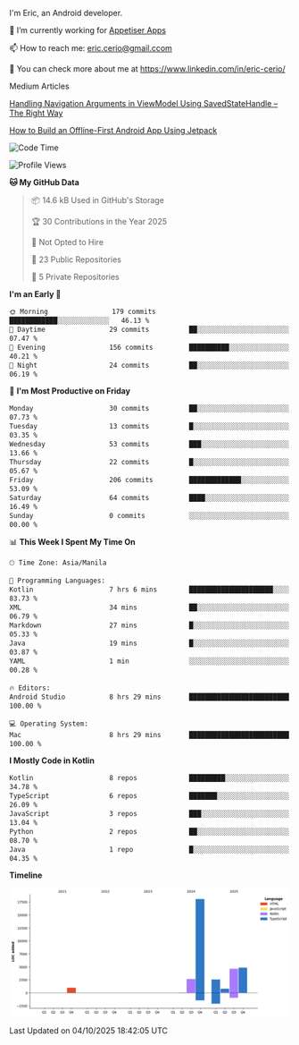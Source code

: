 
I'm Eric, an Android developer.

🔭 I’m currently working for [Appetiser Apps](http://appetiser.com.au)

📫 How to reach me: eric.cerio@gmail.ccom

👀 You can check more about me at https://www.linkedin.com/in/eric-cerio/

Medium Articles

[Handling Navigation Arguments in ViewModel Using SavedStateHandle – The Right Way](https://medium.com/@eric.cerio/handling-navigation-arguments-in-viewmodel-using-savedstatehandle-the-right-way-d17771158126)

[How to Build an Offline-First Android App Using Jetpack](https://medium.com/@eric.cerio/how-to-build-an-offline-first-android-app-using-jetpack-0db1ef3cfa04)

<!--START_SECTION:waka-->
![Code Time](http://img.shields.io/badge/Code%20Time-1%2C492%20hrs%2032%20mins-blue)

![Profile Views](http://img.shields.io/badge/Profile%20Views-0-blue)

**🐱 My GitHub Data** 

> 📦 14.6 kB Used in GitHub's Storage 
 > 
> 🏆 30 Contributions in the Year 2025
 > 
> 🚫 Not Opted to Hire
 > 
> 📜 23 Public Repositories 
 > 
> 🔑 5 Private Repositories 
 > 
**I'm an Early 🐤** 

```text
🌞 Morning                179 commits         ████████████░░░░░░░░░░░░░   46.13 % 
🌆 Daytime                29 commits          ██░░░░░░░░░░░░░░░░░░░░░░░   07.47 % 
🌃 Evening                156 commits         ██████████░░░░░░░░░░░░░░░   40.21 % 
🌙 Night                  24 commits          ██░░░░░░░░░░░░░░░░░░░░░░░   06.19 % 
```
📅 **I'm Most Productive on Friday** 

```text
Monday                   30 commits          ██░░░░░░░░░░░░░░░░░░░░░░░   07.73 % 
Tuesday                  13 commits          █░░░░░░░░░░░░░░░░░░░░░░░░   03.35 % 
Wednesday                53 commits          ███░░░░░░░░░░░░░░░░░░░░░░   13.66 % 
Thursday                 22 commits          █░░░░░░░░░░░░░░░░░░░░░░░░   05.67 % 
Friday                   206 commits         █████████████░░░░░░░░░░░░   53.09 % 
Saturday                 64 commits          ████░░░░░░░░░░░░░░░░░░░░░   16.49 % 
Sunday                   0 commits           ░░░░░░░░░░░░░░░░░░░░░░░░░   00.00 % 
```


📊 **This Week I Spent My Time On** 

```text
🕑︎ Time Zone: Asia/Manila

💬 Programming Languages: 
Kotlin                   7 hrs 6 mins        █████████████████████░░░░   83.73 % 
XML                      34 mins             ██░░░░░░░░░░░░░░░░░░░░░░░   06.79 % 
Markdown                 27 mins             █░░░░░░░░░░░░░░░░░░░░░░░░   05.33 % 
Java                     19 mins             █░░░░░░░░░░░░░░░░░░░░░░░░   03.87 % 
YAML                     1 min               ░░░░░░░░░░░░░░░░░░░░░░░░░   00.28 % 

🔥 Editors: 
Android Studio           8 hrs 29 mins       █████████████████████████   100.00 % 

💻 Operating System: 
Mac                      8 hrs 29 mins       █████████████████████████   100.00 % 
```

**I Mostly Code in Kotlin** 

```text
Kotlin                   8 repos             █████████░░░░░░░░░░░░░░░░   34.78 % 
TypeScript               6 repos             ███████░░░░░░░░░░░░░░░░░░   26.09 % 
JavaScript               3 repos             ███░░░░░░░░░░░░░░░░░░░░░░   13.04 % 
Python                   2 repos             ██░░░░░░░░░░░░░░░░░░░░░░░   08.70 % 
Java                     1 repo              █░░░░░░░░░░░░░░░░░░░░░░░░   04.35 % 
```



**Timeline**

![Lines of Code chart](https://raw.githubusercontent.com/eric-cerio/eric-cerio/main/assets/bar_graph.png)


 Last Updated on 04/10/2025 18:42:05 UTC
<!--END_SECTION:waka-->
